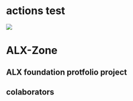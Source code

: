 # actions test
![](https://github.com/melakualehegn/ALX_zone/actions/workflows/pulish.yml/badge.svg)

# ALX-Zone

## ALX foundation protfolio project

## colaborators 

